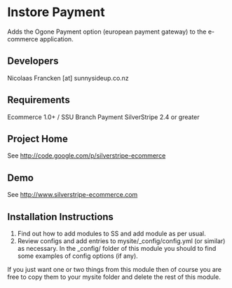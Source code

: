 
Instore Payment
================================================================================

Adds the Ogone Payment option (european payment gateway)
to the e-commerce application.

Developers
-----------------------------------------------
Nicolaas Francken [at] sunnysideup.co.nz


Requirements
-----------------------------------------------
Ecommerce 1.0+ / SSU Branch
Payment
SilverStripe 2.4 or greater

Project Home
-----------------------------------------------
See http://code.google.com/p/silverstripe-ecommerce

Demo
-----------------------------------------------
See http://www.silverstripe-ecommerce.com

Installation Instructions
-----------------------------------------------
1. Find out how to add modules to SS and add module as per usual.
2. Review configs and add entries to mysite/_config/config.yml
(or similar) as necessary.
In the _config/ folder of this module
you should to find some examples of config options (if any).

If you just want one or two things from this module
then of course you are free to copy them to your
mysite folder and delete the rest of this module.
